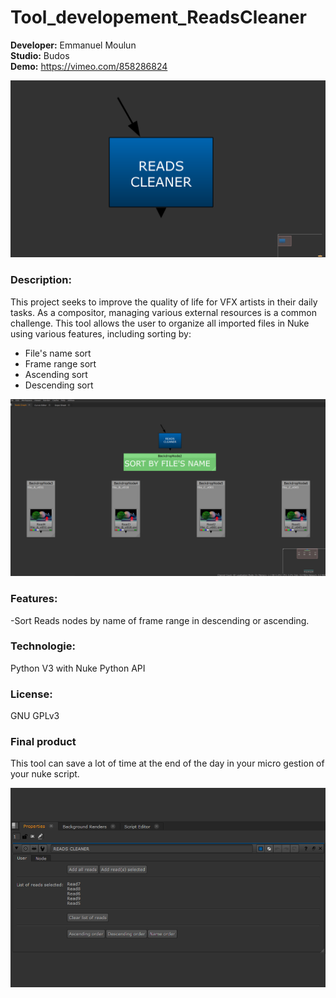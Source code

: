 # Tool_developement_ReadsCleaner

**Developer:** Emmanuel Moulun<br>
**Studio:** Budos<br>
**Demo:** https://vimeo.com/858286824

![Image](https://github.com/lostbyt/Tool_developement_ReadsCleaner/blob/main/Capture_node.PNG
)



### Description:
This project seeks to improve the quality of life for VFX artists in their daily tasks. As a compositor, managing various external resources is a common challenge.
 This tool allows the user to organize all imported files in Nuke using various features, including sorting by:
* File's name sort
* Frame range sort
* Ascending sort
* Descending sort

![Image](https://github.com/lostbyt/Tool_developement_ReadsCleaner/blob/main/sortFileName.jpg)


### Features:
-Sort Reads nodes by name of frame range in descending or ascending.

### Technologie:
Python V3 with Nuke Python API

### License:
GNU GPLv3

### Final product
This tool can save a lot of time at the end of the day in your micro gestion of your nuke script.

![Image](https://github.com/lostbyt/Tool_developement_ReadsCleaner/blob/main/UI.PNG)

